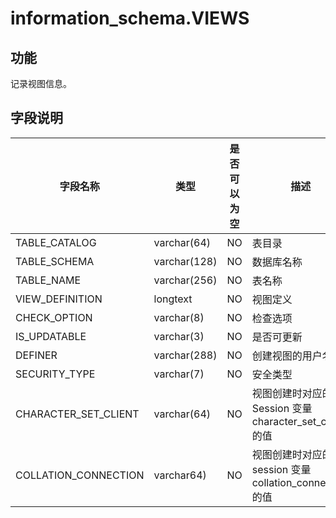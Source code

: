 # information_schema.VIEWS

## 功能

记录视图信息。

## 字段说明

|       **字段名称**       |     **类型**     | **是否可以为空** |                   **描述**                    |
|----------------------|----------------|------------|---------------------------------------------|
| TABLE_CATALOG        | varchar(64)     | NO         | 表目录                                         |
| TABLE_SCHEMA         | varchar(128)   | NO         | 数据库名称                                       |
| TABLE_NAME           | varchar(256)   | NO         | 表名称                                         |
| VIEW_DEFINITION      | longtext       | NO         | 视图定义                                        |
| CHECK_OPTION         | varchar(8)     | NO         | 检查选项                                        |
| IS_UPDATABLE         | varchar(3)     | NO         | 是否可更新                                       |
| DEFINER              | varchar(288)   | NO         | 创建视图的用户名                                    |
| SECURITY_TYPE        | varchar(7)     | NO         | 安全类型                                        |
| CHARACTER_SET_CLIENT | varchar(64)     | NO         | 视图创建时对应的 Session 变量 character_set_client 的值 |
| COLLATION_CONNECTION | varchar64)    | NO         | 视图创建时对应的 session 变量 collation_connection 的值 |
